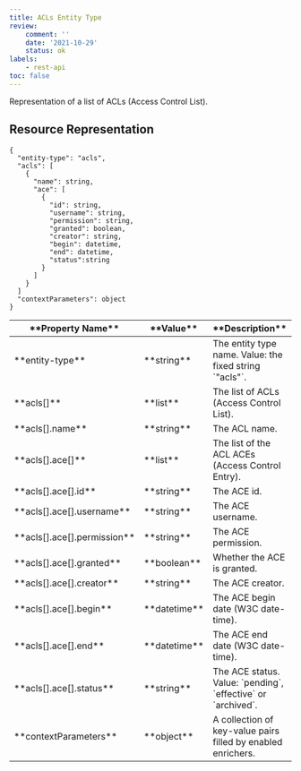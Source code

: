 ```yaml
---
title: ACLs Entity Type
review:
    comment: ''
    date: '2021-10-29'
    status: ok
labels:
    - rest-api
toc: false
---
```


Representation of a list of ACLs (Access Control List).

## Resource Representation

<pre><code class="json hljs">{
  "entity-type": "acls",
  "acls": [
    {
      "name": string,
      "ace": [
        {
          "id": string,
          "username": string,
          "permission": string,
          "granted": boolean,
          "creator": string,
          "begin": datetime,
          "end": datetime,
          "status":string
        }
      ]
    }
  ]
  "contextParameters": object
}
</code></pre>

<div class="table-scroll">
  <table>
    <thead>
      <tr>
        <th>**Property Name**</th>
        <th>**Value**</th>
        <th>**Description**</th>
        <th>**Notes**</th>
      </tr>
    </thead>
    <tbody>
      <tr>
        <td>**entity-type**</td>
        <td>**string**</td>
        <td>The entity type name. Value: the fixed string `"acls"`.</td>
        <td></td>
      </tr>
      <tr>
        <td>**acls[]**</td>
        <td>**list**</td>
        <td>The list of ACLs (Access Control List).</td>
        <td></td>
      </tr>
      <tr>
        <td>**acls[].name**</td>
        <td>**string**</td>
        <td>The ACL name.</td>
        <td></td>
      </tr>
      <tr>
        <td>**acls[].ace[]**</td>
        <td>**list**</td>
        <td>The list of the ACL ACEs (Access Control Entry).</td>
        <td></td>
      </tr>
      <tr>
        <td>**acls[].ace[].id**</td>
        <td>**string**</td>
        <td>The ACE id.</td>
        <td></td>
      </tr>
      <tr>
        <td>**acls[].ace[].username**</td>
        <td>**string**</td>
        <td>The ACE username.</td>
        <td></td>
      </tr>
      <tr>
        <td>**acls[].ace[].permission**</td>
        <td>**string**</td>
        <td>The ACE permission.</td>
        <td></td>
      </tr>
      <tr>
        <td>**acls[].ace[].granted**</td>
        <td>**boolean**</td>
        <td>Whether the ACE is granted.</td>
        <td></td>
      </tr>
      <tr>
        <td>**acls[].ace[].creator**</td>
        <td>**string**</td>
        <td>The ACE creator.</td>
        <td></td>
      </tr>
      <tr>
        <td>**acls[].ace[].begin**</td>
        <td>**datetime**</td>
        <td>The ACE begin date (W3C date-time).</td>
        <td></td>
      </tr>
      <tr>
        <td>**acls[].ace[].end**</td>
        <td>**datetime**</td>
        <td>The ACE end date (W3C date-time).</td>
        <td></td>
      </tr>
      <tr>
        <td>**acls[].ace[].status**</td>
        <td>**string**</td>
        <td>The ACE status. Value: `pending`, `effective` or `archived`.</td>
        <td></td>
      </tr>
      <tr>
        <td>**contextParameters**</td>
        <td>**object**</td>
        <td>A collection of key-value pairs filled by enabled enrichers.</td>
        <td>Optional</td>
      </tr>
    </tbody>
  </table>
</div>
